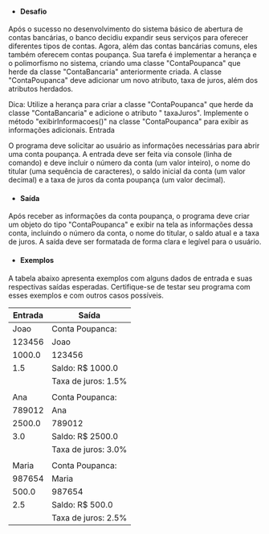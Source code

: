 * #### Desafio

Após o sucesso no desenvolvimento do sistema básico de abertura de contas bancárias, o banco decidiu expandir seus
serviços para oferecer diferentes tipos de contas. Agora, além das contas bancárias comuns, eles também oferecem contas
poupança. Sua tarefa é implementar a herança e o polimorfismo no sistema, criando uma classe "ContaPoupanca" que herde
da classe "ContaBancaria" anteriormente criada. A classe "ContaPoupanca" deve adicionar um novo atributo, taxa de juros,
além dos atributos herdados.

Dica: Utilize a herança para criar a classe "ContaPoupanca" que herde da classe "ContaBancaria" e adicione o atributo "
taxaJuros". Implemente o método "exibirInformacoes()" na classe "ContaPoupanca" para exibir as informações adicionais.
Entrada

O programa deve solicitar ao usuário as informações necessárias para abrir uma conta poupança. A entrada deve ser feita
via console (linha de comando) e deve incluir o número da conta (um valor inteiro), o nome do titular (uma sequência de
caracteres), o saldo inicial da conta (um valor decimal) e a taxa de juros da conta poupança (um valor decimal).

* #### Saída

Após receber as informações da conta poupança, o programa deve criar um objeto do tipo "ContaPoupanca" e exibir na tela
as informações dessa conta, incluindo o número da conta, o nome do titular, o saldo atual e a taxa de juros. A saída
deve ser formatada de forma clara e legível para o usuário.

* #### Exemplos

A tabela abaixo apresenta exemplos com alguns dados de entrada e suas respectivas saídas esperadas. Certifique-se de
testar seu programa com esses exemplos e com outros casos possíveis.

| Entrada | 	Saída              |
|---------|---------------------|
| Joao    | Conta Poupanca:     |
| 123456  | Joao                |
| 1000.0  | 123456              |
| 1.5     | Saldo: R$ 1000.0    |
|         | Taxa de juros: 1.5% |
|         |                     |
| Ana     | Conta Poupanca:     |
| 789012  | Ana                 |
| 2500.0  | 789012              |
| 3.0     | Saldo: R$ 2500.0    |
|         | Taxa de juros: 3.0% |
|         |                     |
| Maria   | Conta Poupanca:     |
| 987654  | Maria               |
| 500.0   | 987654              |
| 2.5     | Saldo: R$ 500.0     |
|         | Taxa de juros: 2.5% |




